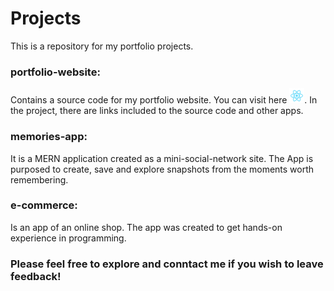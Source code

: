 # Projects

This is a repository for my portfolio projects. 

### portfolio-website: 

Contains a source code for my portfolio website. You can visit here [<img alt="React" width="24px" src="https://raw.githubusercontent.com/github/explore/80688e429a7d4ef2fca1e82350fe8e3517d3494d/topics/react/react.png" />][portfolio].
In the project, there are links included to the source code and other apps.

### memories-app:

It is a MERN application created as a mini-social-network site. The App is purposed to create, save and explore snapshots from the moments worth remembering.

### e-commerce:

Is an app of an online shop. The app was created to get hands-on experience in programming. 


### Please feel free to explore and conntact me if you wish to leave feedback!


[portfolio]: https://piotrkwiatkowski.netlify.app
